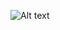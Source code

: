 ![Alt text](https://spotify-recently-played-readme.vercel.app/api?user=nhjuc26b2g001wd8e3r9vwah9&width=500)
